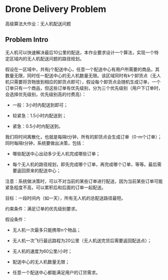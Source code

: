# Drone Delivery Problem
高级算法大作业：无人机配送问题

## Problem Intro
无人机可以快速解决最后10公里的配送，本作业要求设计一个算法，实现一个特定区域内的无人机配送问题的路径规划。

假设在一区域中，共有j个配送中心，任意一个配送中心有用户所需要的商品，其数量无限，同时任一配送中心的无人机数量无限。该区域同时有k个卸货点（无人机只需要将货物放到相应的卸货点即可），假设每个卸货点会随机生成订单，一个订单只有一个商品，但这些订单有优先级别，分为三个优先级别（用户下订单时，会选择优先级别，优先级别高的付费高）：

- 一般：3小时内配送到即可；

- 较紧急：1.5小时内配送到；

- 紧急：0.5小时内配送到。

我们将时间离散化，也就是每隔t分钟，所有的卸货点会生成订单（0-m个订单）；同时每隔t分钟，系统要做出决策，包括：

- 哪些配送中心出动多少无人机完成哪些订单；

- 每个无人机的路径规划，即先完成哪个订单，再完成哪个订单，等等。最后需要返回原来的配送中心；

注意：系统做决策时，可以不对当前的某些订单进行配送，因为当前某些订单可能紧急程度不高，可以累积后和后面的订单一起配送。

目标：一段时间内（如一天），所有无人机的总配送路径最短。

约束条件：满足订单的优先级别要求。

假设条件：

- 无人机一次最多只能携带n个物品；

- 无人机一次飞行最远路程为20公里（无人机送完货后需要返回配送点）；

- 无人机的速度为60公里/小时；

- 配送中心的无人机数量无限；

- 任意一个配送中心都能满足用户的订货需求。


